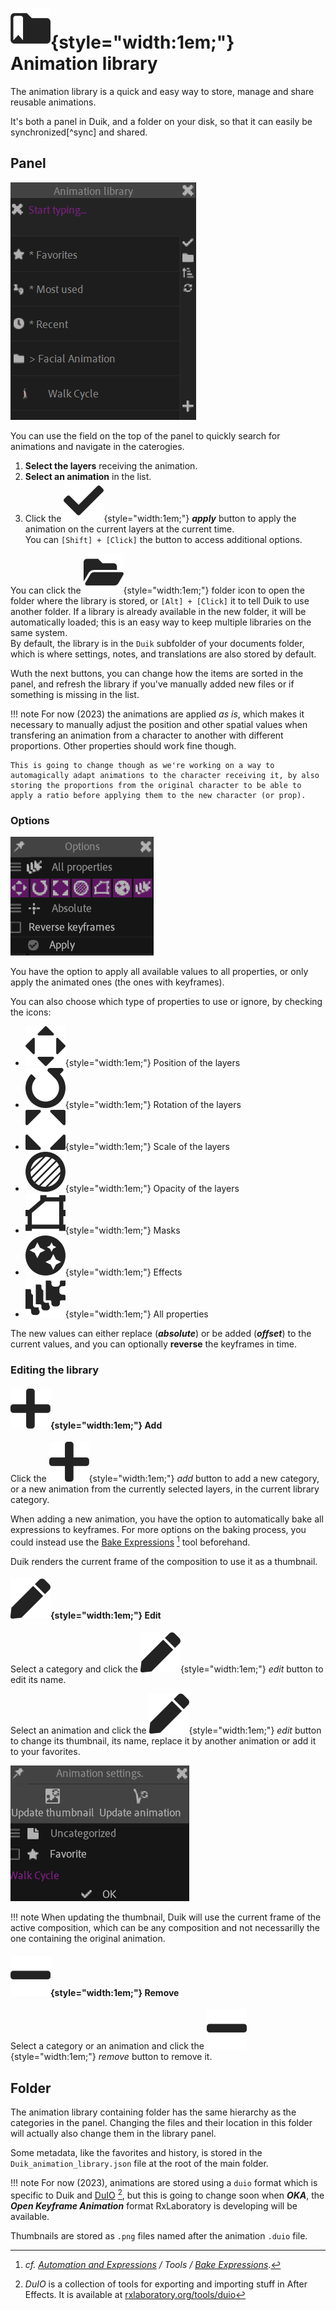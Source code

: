 # ![](../../img/duik/icons/library.svg){style="width:1em;"} Animation library

The animation library is a quick and easy way to store, manage and share reusable animations.

It's both a panel in Duik, and a folder on your disk, so that it can easily be synchronized[^sync] and shared.

## Panel

![](../../img/duik/animation/anim-library.png)

You can use the field on the top of the panel to quickly search for animations and navigate in the caterogies.

1. **Select the layers** receiving the animation.
2. **Select an animation** in the list.
3. Click the ![](../../img/duik/icons/check.svg){style="width:1em;"} ***apply*** button to apply the animation on the current layers at the current time.  
You can `[Shift] + [Click]` the button to access additional options.

You can click the ![](../../img/duik/icons/folder.svg){style="width:1em;"} folder icon to open the folder where the library is stored, or `[Alt] + [Click]` it to tell Duik to use another folder. If a library is already available in the new folder, it will be automatically loaded; this is an easy way to keep multiple libraries on the same system.  
By default, the library is in the `Duik` subfolder of your documents folder, which is where settings, notes, and translations are also stored by default.

Wuth the next buttons, you can change how the items are sorted in the panel, and refresh the library if you've manually added new files or if something is missing in the list.

!!! note
    For now (2023) the animations are applied *as is*, which makes it necessary to manually adjust the position and other spatial values when transfering an animation from a character to another with different proportions. Other properties should work fine though.

    This is going to change though as we're working on a way to automagically adapt animations to the character receiving it, by also storing the proportions from the original character to be able to apply a ratio before applying them to the new character (or prop).

### Options

![](../../img/duik/animation/anim-library-options.png)

You have the option to apply all available values to all properties, or only apply the animated ones (the ones with keyframes).

You can also choose which type of properties to use or ignore, by checking the icons:

- ![](../../img/duik/icons/move.svg){style="width:1em;"} Position of the layers
- ![](../../img/duik/icons/rotate.svg){style="width:1em;"} Rotation of the layers
- ![](../../img/duik/icons/scale.svg){style="width:1em;"} Scale of the layers
- ![](../../img/duik/icons/opacity_l.svg){style="width:1em;"} Opacity of the layers
- ![](../../img/duik/icons/mask.svg){style="width:1em;"} Masks
- ![](../../img/duik/icons/fx.svg){style="width:1em;"} Effects
- ![](../../img/duik/icons/props.svg){style="width:1em;"} All properties

The new values can either replace (***absolute***) or be added (***offset***) to the current values, and you can optionally **reverse** the keyframes in time.

### Editing the library

#### ![](../../img/duik/icons/add.svg){style="width:1em;"} Add

Click the ![](../../img/duik/icons/add.svg){style="width:1em;"} *add* button to add a new category, or a new animation from the currently selected layers, in the current library category.

When adding a new animation, you have the option to automatically bake all expressions to keyframes. For more options on the baking process, you could instead use the [Bake Expressions](../automation/tools/bake.md)&nbsp;[^bake] tool beforehand.

[^bake]: *cf. [Automation and Expressions](../automation/index.md) / Tools / [Bake Expressions](../automation/tools/bake.md)*.

Duik renders the current frame of the composition to use it as a thumbnail.

#### ![](../../img/duik/icons/edit.svg){style="width:1em;"} Edit

Select a category and click the ![](../../img/duik/icons/edit.svg){style="width:1em;"} *edit* button to edit its name.

Select an animation and click the ![](../../img/duik/icons/edit.svg){style="width:1em;"} *edit* button to change its thumbnail, its name, replace it by another animation or add it to your favorites.

![](../../img/duik/animation/anim-library-edit.png)

!!! note
    When updating the thumbnail, Duik will use the current frame of the active composition, which can be any composition and not necessarilly the one containing the original animation.

#### ![](../../img/duik/icons/remove.svg){style="width:1em;"} Remove

Select a category or an animation and click the ![](../../img/duik/icons/remove.svg){style="width:1em;"} *remove* button to remove it.

## Folder

The animation library containing folder has the same hierarchy as the categories in the panel. Changing the files and their location in this folder will actually also change them in the library panel.

Some metadata, like the favorites and history, is stored in the `Duik_animation_library.json` file at the root of the main folder.

!!! note
    For now (2023), animations are stored using a `duio` format which is specific to Duik and [DuIO](https://rxlaboratory.org/tools/duio)&nbsp;[^duio], but this is going to change soon when ***OKA***, the ***Open Keyframe Animation*** format RxLaboratory is developing will be available.


[^duio]: *DuIO* is a collection of tools for exporting and importing stuff in After Effects. It is available at [rxlaboratory.org/tools/duio](https://rxlaboratory.org/tools/duio)

Thumbnails are stored as `.png` files named after the animation `.duio` file.


